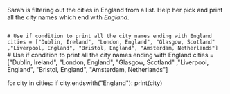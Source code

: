 Sarah is filtering out the cities in England from a list. Help her pick and print all the city names which end with *England*.

<codeblock language="python" type="exercise" testMode="fixedInput">
<code>
# Use if condition to print all the city names ending with England
cities = ["Dublin, Ireland", "London, England", "Glasgow, Scotland" ,"Liverpool, England", "Bristol, England", "Amsterdam, Netherlands"]
</code>

<solution>
# Use if condition to print all the city names ending with England
cities = ["Dublin, Ireland", "London, England", "Glasgow, Scotland" ,"Liverpool, England", "Bristol, England", "Amsterdam, Netherlands"]

for city in cities:
  if city.endswith("England"):
    print(city)
</solution>
</codeblock>